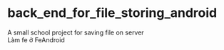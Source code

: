 # back_end_for_file_storing_android
A small school project for saving file on server  
Làm fe ở FeAndroid
